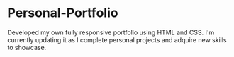 # Personal-Portfolio
Developed my own fully responsive portfolio using HTML and CSS. I'm currently updating it as I
complete personal projects and adquire new skills to showcase.
